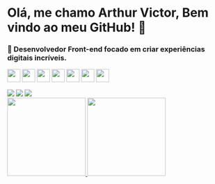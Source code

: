 # Olá, me chamo Arthur Victor, Bem vindo ao meu GitHub! 👋
### 🚀 Desenvolvedor Front-end focado em criar experiências digitais incríveis.
   <img src="https://cdn.jsdelivr.net/gh/devicons/devicon/icons/html5/html5-original.svg" width="30" height="30" />      <img src="https://cdn.jsdelivr.net/gh/devicons/devicon/icons/css3/css3-original.svg" width="30" height="30" />      <img src="https://cdn.jsdelivr.net/gh/devicons/devicon/icons/javascript/javascript-original.svg" width="30" height="30"/>      <img src="https://cdn.jsdelivr.net/gh/devicons/devicon/icons/typescript/typescript-original.svg" width="30" height="30" />      <img src="https://cdn.jsdelivr.net/gh/devicons/devicon/icons/react/react-original.svg" width="30" height="30" />      <img src="https://cdn.jsdelivr.net/gh/devicons/devicon/icons/bootstrap/bootstrap-original.svg" width="30" height="30" />      <img src="https://cdn.jsdelivr.net/gh/devicons/devicon/icons/angularjs/angularjs-original.svg" width="30" height="30" />

<div>
<a href="https://instagram.com/arthurvictorsa" target="_blank"><img loading="lazy" src="https://img.shields.io/badge/-Instagram-%23E4405F?style=for-the-badge&logo=instagram&logoColor=white" target="_blank"></a>
<a href = "mailto:arthurvicttorpe@gmail.com"><img loading="lazy" src="https://img.shields.io/badge/Gmail-D14836?style=for-the-badge&logo=gmail&logoColor=white" target="_blank"></a>
<a href="https://www.linkedin.com/in/arthurvictorsa" target="_blank"><img loading="lazy" src="https://img.shields.io/badge/-LinkedIn-%230077B5?style=for-the-badge&logo=linkedin&logoColor=white" target="_blank"></a>   
</div>
          
          
<div>
<a href="https://github.com/arthurvicttor">
<img loading="lazy" height="180em" src="https://github-readme-stats.vercel.app/api/top-langs/?username=arthurvicttor&layout=compact&langs_count=7&theme=dracula"/>
<img loading="lazy" height="180em" src="https://github-readme-stats.vercel.app/api?username=arthurvicttor&show_icons=true&theme=dracula&include_all_commits=true&count_private=true"/>
</div>
